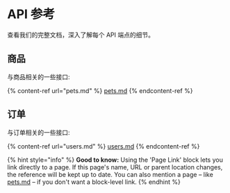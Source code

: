 # API 参考

查看我们的完整文档，深入了解每个 API 端点的细节。

## 商品

与商品相关的一些接口:

{% content-ref url="pets.md" %}
[pets.md](pets.md)
{% endcontent-ref %}

## 订单

与订单相关的一些接口:

{% content-ref url="users.md" %}
[users.md](users.md)
{% endcontent-ref %}

{% hint style="info" %}
**Good to know:** Using the 'Page Link' block lets you link directly to a page. If this page's name, URL or parent location changes, the reference will be kept up to date. You can also mention a page – like [pets.md](pets.md "mention") – if you don't want a block-level link.
{% endhint %}
